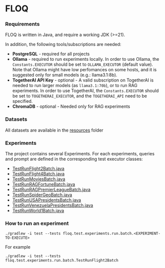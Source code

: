 # FLOQ


### Requirements
FLOQ is written in Java, and require a working JDK (>=21).

In addition, the following tools/subscriptions are needed:
- **PostgreSQL** - required for all projects
- **Ollama** - required to run experiments locally. In order to use Ollama, the `Constants.EXECUTOR` should be set to `OLLAMA_EXECUTOR` (default value). Note that Ollama might have low perfomances on some hosts, and it is suggested only for small models (e.g.: llama3.1:8b).
- **TogetherAI API Key** - optional - A valid subscription on TogetherAI is needed to run larger models (as `llama3.1:70b`), or to run RAG experiments. In order to use TogetherAI, the `Constants.EXECUTOR` should be set to `TOGETHERAI_EXECUTOR`, and the `TOGETHERAI_API` need to be specified.
- **ChromaDB** - optional - Needed only for RAG experiments

### Datasets
All datasets are available in the [resources](core/src/test/resources) folder

### Experiments
The project contains several Experiments. For each experiments, queries and prompt are defined in the corresponding test executor classes:
- [TestRunFlight2Batch.java](core/src/test/java/floq/test/experiments/run/batch/TestRunFlight2Batch.java)
- [TestRunFlight4Batch.java](core/src/test/java/floq/test/experiments/run/batch/TestRunFlight4Batch.java)
- [TestRunMoviesBatch.java](core/src/test/java/floq/test/experiments/run/batch/TestRunMoviesBatch.java)
- [TestRunRAGFortuneBatch.java](core/src/test/java/floq/test/experiments/run/batch/TestRunRAGFortuneBatch.java)
- [TestRunRAGPremierLeagueBatch.java](core/src/test/java/floq/test/experiments/run/batch/TestRunRAGPremierLeagueBatch.java)
- [TestRunSpiderGeoBatch.java](core/src/test/java/floq/test/experiments/run/batch/TestRunSpiderGeoBatch.java)
- [TestRunUSAPresidentsBatch.java](core/src/test/java/floq/test/experiments/run/batch/TestRunUSAPresidentsBatch.java)
- [TestRunVenezuelaPresidentsBatch.java](core/src/test/java/floq/test/experiments/run/batch/TestRunVenezuelaPresidentsBatch.java)
- [TestRunWorld1Batch.java](core/src/test/java/floq/test/experiments/run/batch/TestRunWorld1Batch.java)

### How to run an experiment
`./gradlew -i test --tests floq.test.experiments.run.batch.<EXPERIMENT-TO-EXECUTE>`

For example

`./gradlew -i test --tests floq.test.experiments.run.batch.TestRunFlight2Batch`